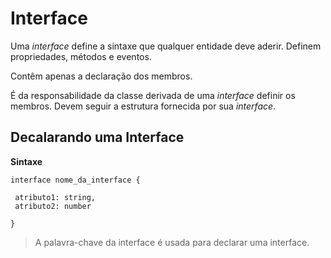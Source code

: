 # Interface

Uma *interface* define a sintaxe que qualquer entidade deve aderir. Definem propriedades, métodos e eventos. 

Contêm apenas a declaração dos membros.

 É da responsabilidade da classe derivada de uma *interface* definir os membros. Devem seguir a estrutura fornecida por sua *interface*.

 ## Decalarando uma Interface 

**Sintaxe**

```
interface nome_da_interface { 
 
 atributo1: string,
 atributo2: number

}
```

>A palavra-chave da interface é usada para declarar uma interface. 
